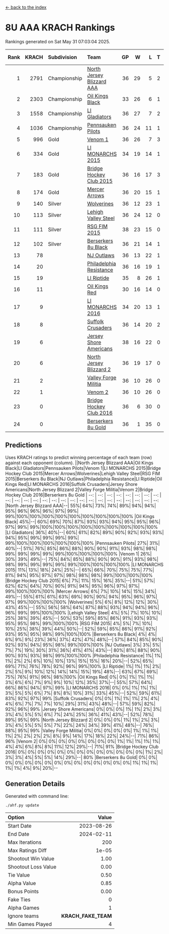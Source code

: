 [<- back to the index](readme.md)
# 8U AAA KRACH Rankings
Rankings generated on Sat May 31 07:03:04 2025.

Rank|KRACH|Subdivision|Team|GP|W|L|T|OTW|OTL|SoS|Exp Wins|Win Diff
---:|---:|:---|:---|---:|---:|---:|---:|---:|---:|---:|---:|---:
1|2791|Championship|[North Jersey Blizzard AAA](https://gamesheetstats.com/seasons/3659/teams/140205/schedule)|36|29|5|2|0|0|694|30.8|-0.0
2|2303|Championship|[Oil Kings Black](https://gamesheetstats.com/seasons/3659/teams/140206/schedule)|33|26|6|1|1|0|766|27.3|-0.0
3|1558|Championship|[LI Gladiators](https://gamesheetstats.com/seasons/3659/teams/140201/schedule)|36|27|7|2|1|0|739|28.8|-0.0
4|1036|Championship|[Pennsauken Pilots](https://gamesheetstats.com/seasons/3659/teams/140208/schedule)|36|24|11|1|0|0|858|25.3|-0.0
5|996|Gold|[Venom 1](https://gamesheetstats.com/seasons/3659/teams/140213/schedule)|36|26|7|3|2|1|580|28.3|-0.0
6|334|Gold|[LI MONARCHS 2015](https://gamesheetstats.com/seasons/3659/teams/140198/schedule)|34|19|14|1|0|0|752|20.3|-0.0
7|183|Gold|[Bridge Hockey Club 2015](https://gamesheetstats.com/seasons/3659/teams/140194/schedule)|36|16|17|3|1|3|595|18.3|-0.0
8|174|Gold|[Mercer Arrows](https://gamesheetstats.com/seasons/3659/teams/140202/schedule)|36|20|15|1|2|1|443|21.3|-0.0
9|140|Silver|[Wolverines](https://gamesheetstats.com/seasons/3659/teams/140215/schedule)|36|12|23|1|0|2|882|13.3|-0.0
10|113|Silver|[Lehigh Valley Steel](https://gamesheetstats.com/seasons/3659/teams/140197/schedule)|36|24|12|0|2|0|321|24.8|-0.0
11|111|Silver|[RSG FIM 2015](https://gamesheetstats.com/seasons/3659/teams/140210/schedule)|38|23|15|0|0|1|407|23.8|-0.0
12|102|Silver|[Berserkers 8u Black](https://gamesheetstats.com/seasons/3659/teams/140192/schedule)|36|21|14|1|0|0|372|22.4|0.0
13|78||[NJ Outlaws](https://gamesheetstats.com/seasons/3659/teams/140203/schedule)|36|13|22|1|1|2|633|14.3|-0.0
14|20||[Philadelphia Resistance](https://gamesheetstats.com/seasons/3659/teams/140209/schedule)|36|16|19|1|0|0|186|17.4|0.0
15|19||[LI Riptide](https://gamesheetstats.com/seasons/3659/teams/140200/schedule)|35|8|26|1|0|0|724|9.4|0.0
16|11||[Oil Kings Red](https://gamesheetstats.com/seasons/3659/teams/140207/schedule)|30|16|14|0|0|2|141|16.9|0.0
17|9||[LI MONARCHS 2016](https://gamesheetstats.com/seasons/3659/teams/140199/schedule)|34|20|13|1|3|0|24|21.4|0.0
18|8||[Suffolk Crusaders](https://gamesheetstats.com/seasons/3659/teams/140211/schedule)|36|14|20|2|2|1|135|15.9|0.0
19|6||[Jersey Shore Americans](https://gamesheetstats.com/seasons/3659/teams/140196/schedule)|38|16|22|0|0|2|109|16.9|0.0
20|6||[North Jersey Blizzard 2](https://gamesheetstats.com/seasons/3659/teams/140204/schedule)|36|19|17|0|3|2|25|19.9|0.0
21|2||[Valley Forge Militia](https://gamesheetstats.com/seasons/3659/teams/140212/schedule)|36|10|26|0|0|1|205|10.9|0.0
22|1||[Venom 2](https://gamesheetstats.com/seasons/3659/teams/140214/schedule)|36|10|26|0|2|1|23|10.9|0.0
23|0||[Bridge Hockey Club 2016](https://gamesheetstats.com/seasons/3659/teams/140195/schedule)|36|6|30|0|0|2|19|6.9|0.0
24|0||[Berserkers 8u Gold](https://gamesheetstats.com/seasons/3659/teams/140193/schedule)|36|1|35|0|1|0|11|1.9|0.0

## Predictions
Uses KRACH ratings to predict winning percentage of each team (row) against each opponent (column).
||North Jersey Blizzard AAA|Oil Kings Black|LI Gladiators|Pennsauken Pilots|Venom 1|LI MONARCHS 2015|Bridge Hockey Club 2015|Mercer Arrows|Wolverines|Lehigh Valley Steel|RSG FIM 2015|Berserkers 8u Black|NJ Outlaws|Philadelphia Resistance|LI Riptide|Oil Kings Red|LI MONARCHS 2016|Suffolk Crusaders|Jersey Shore Americans|North Jersey Blizzard 2|Valley Forge Militia|Venom 2|Bridge Hockey Club 2016|Berserkers 8u Gold
| --: | --: | --: | --: | --: | --: | --: | --: | --: | --: | --: | --: | --: | --: | --: | --: | --: | --: | --: | --: | --: | --: | --: | --: | --: 
|North Jersey Blizzard AAA|--| 55%| 64%| 73%| 74%| 89%| 94%| 94%| 95%| 96%| 96%| 96%| 97%| 99%| 99%|100%|100%|100%|100%|100%|100%|100%|100%|100%
|Oil Kings Black| 45%|--| 60%| 69%| 70%| 87%| 93%| 93%| 94%| 95%| 95%| 96%| 97%| 99%| 99%|100%|100%|100%|100%|100%|100%|100%|100%|100%
|LI Gladiators| 36%| 40%|--| 60%| 61%| 82%| 89%| 90%| 92%| 93%| 93%| 94%| 95%| 99%| 99%| 99%| 99%| 99%|100%|100%|100%|100%|100%|100%
|Pennsauken Pilots| 27%| 31%| 40%|--| 51%| 76%| 85%| 86%| 88%| 90%| 90%| 91%| 93%| 98%| 98%| 99%| 99%| 99%| 99%| 99%|100%|100%|100%|100%
|Venom 1| 26%| 30%| 39%| 49%|--| 75%| 84%| 85%| 88%| 90%| 90%| 91%| 93%| 98%| 98%| 99%| 99%| 99%| 99%| 99%|100%|100%|100%|100%
|LI MONARCHS 2015| 11%| 13%| 18%| 24%| 25%|--| 65%| 66%| 70%| 75%| 75%| 77%| 81%| 94%| 95%| 97%| 97%| 98%| 98%| 98%| 99%|100%|100%|100%
|Bridge Hockey Club 2015|  6%|  7%| 11%| 15%| 16%| 35%|--| 51%| 57%| 62%| 62%| 64%| 70%| 90%| 91%| 94%| 95%| 96%| 97%| 97%| 99%|100%|100%|100%
|Mercer Arrows|  6%|  7%| 10%| 14%| 15%| 34%| 49%|--| 55%| 61%| 61%| 63%| 69%| 90%| 90%| 94%| 95%| 96%| 97%| 97%| 99%|100%|100%|100%
|Wolverines|  5%|  6%|  8%| 12%| 12%| 30%| 43%| 45%|--| 55%| 56%| 58%| 64%| 87%| 88%| 93%| 94%| 94%| 96%| 96%| 99%| 99%|100%|100%
|Lehigh Valley Steel|  4%|  5%|  7%| 10%| 10%| 25%| 38%| 39%| 45%|--| 50%| 53%| 59%| 85%| 86%| 91%| 93%| 93%| 95%| 95%| 98%| 99%|100%|100%
|RSG FIM 2015|  4%|  5%|  7%| 10%| 10%| 25%| 38%| 39%| 44%| 50%|--| 52%| 59%| 85%| 86%| 91%| 92%| 93%| 95%| 95%| 98%| 99%|100%|100%
|Berserkers 8u Black|  4%|  4%|  6%|  9%|  9%| 23%| 36%| 37%| 42%| 47%| 48%|--| 57%| 84%| 85%| 90%| 92%| 93%| 94%| 95%| 98%| 99%|100%|100%
|NJ Outlaws|  3%|  3%|  5%|  7%|  7%| 19%| 30%| 31%| 36%| 41%| 41%| 43%|--| 80%| 81%| 88%| 90%| 90%| 93%| 93%| 98%| 99%|100%|100%
|Philadelphia Resistance|  1%|  1%|  1%|  2%|  2%|  6%| 10%| 10%| 13%| 15%| 15%| 16%| 20%|--| 52%| 65%| 69%| 71%| 76%| 78%| 92%| 96%| 99%|100%
|LI Riptide|  1%|  1%|  1%|  2%|  2%|  5%|  9%| 10%| 12%| 14%| 14%| 15%| 19%| 48%|--| 63%| 67%| 69%| 75%| 76%| 91%| 96%| 98%|100%
|Oil Kings Red|  0%|  0%|  1%|  1%|  1%|  3%|  6%|  6%|  7%|  9%|  9%| 10%| 12%| 35%| 37%|--| 55%| 57%| 64%| 66%| 86%| 94%| 97%| 99%
|LI MONARCHS 2016|  0%|  0%|  1%|  1%|  1%|  3%|  5%|  5%|  6%|  7%|  8%|  8%| 10%| 31%| 33%| 45%|--| 52%| 59%| 61%| 83%| 92%| 97%| 99%
|Suffolk Crusaders|  0%|  0%|  1%|  1%|  1%|  2%|  4%|  4%|  6%|  7%|  7%|  7%| 10%| 29%| 31%| 43%| 48%|--| 57%| 59%| 82%| 92%| 96%| 99%
|Jersey Shore Americans|  0%|  0%|  0%|  1%|  1%|  2%|  3%|  3%|  4%|  5%|  5%|  6%|  7%| 24%| 25%| 36%| 41%| 43%|--| 52%| 78%| 89%| 95%| 99%
|North Jersey Blizzard 2|  0%|  0%|  0%|  1%|  1%|  2%|  3%|  3%|  4%|  5%|  5%|  5%|  7%| 22%| 24%| 34%| 39%| 41%| 48%|--| 76%| 88%| 95%| 99%
|Valley Forge Militia|  0%|  0%|  0%|  0%|  0%|  1%|  1%|  1%|  1%|  2%|  2%|  2%|  2%|  8%|  9%| 14%| 17%| 18%| 22%| 24%|--| 71%| 86%| 96%
|Venom 2|  0%|  0%|  0%|  0%|  0%|  0%|  0%|  0%|  1%|  1%|  1%|  1%|  1%|  4%|  4%|  6%|  8%|  8%| 11%| 12%| 29%|--| 71%| 91%
|Bridge Hockey Club 2016|  0%|  0%|  0%|  0%|  0%|  0%|  0%|  0%|  0%|  0%|  0%|  0%|  0%|  1%|  2%|  3%|  3%|  4%|  5%|  5%| 14%| 29%|--| 80%
|Berserkers 8u Gold|  0%|  0%|  0%|  0%|  0%|  0%|  0%|  0%|  0%|  0%|  0%|  0%|  0%|  0%|  0%|  1%|  1%|  1%|  1%|  1%|  4%|  9%| 20%|--

## Generation Details

Generated with command line:
```
./ahf.py update
```

| Option | Value |
| :----- | ----: |
| Start Date | 2023-08-26 |
| End Date | 2024-02-11 |
| Max Iterations | 200 |
| Max Ratings Diff | 1e-05 |
| Shootout Win Value | 1.00 |
| Shootout Loss Value | 0.00 |
| Tie Value | 0.50 |
| Alpha Value | 0.85 |
| Bonus Points | 0.00 |
| Fake Ties | 0 |
| Alpha Games | 1 |
| Ignore teams | __KRACH_FAKE_TEAM__ |
| Min Games Played | 4 |

